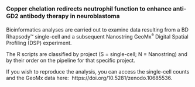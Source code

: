 <h1><strong style="font-size: 16px;">Copper chelation redirects neutrophil function to enhance anti-GD2 antibody therapy in neuroblastoma</strong></h1>
<!--<p>This repository includes the R scripts crucial to the conclusions in the&nbsp;<a href="#top">&lt;article&gt;</a> published on -- by Rouaen R.C.J, Salerno A., et al.</p>-->
<p>Bioinformatics analyses are carried out to examine data resulting from a BD Rhapsody&trade; single-cell and a subsequent Nanostring GeoMx<sup style="font-size: 10px;">&reg;</sup> Digital Spatial Profiling (DSP) experiment.</p>
<p>The R scripts are classified by project (S = single-cell; N = Nanostring) and by their order on the pipeline for that specific project.</p>
<p>If you wish to reproduce the analysis, you can access the single-cell counts and the GeoMx data here: &nbsp;https://doi.org/10.5281/zenodo.10685536.</p>
<!--<p>If you are using part of this code and/or the published data in your research, please cite the paper.</p>-->
